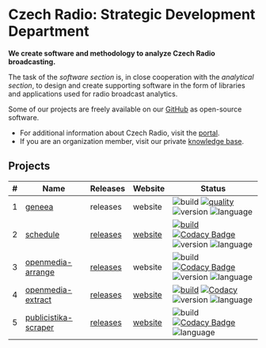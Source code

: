 # Czech Radio: Strategic Development Department

**We create software and methodology to analyze Czech Radio broadcasting.**
 
The task of the *software section* is, in close cooperation with the *analytical section*, to design and create supporting software in the form of libraries and applications used for radio broadcast analytics.

Some of our projects are freely available on our [GitHub](https://github.com/czech-radio/) as open-source software.

- For additional information about Czech Radio, visit the [portal](https://portal.rozhlas.cz/).
- If you are an organization member, visit our private [knowledge base](https://github.com/czech-radio/organization/).

## Projects

|#| Name | Releases | Website | Status |
|-|---------|----------|---------|--------|
|1| [geneea](https://github.com/czech-radio/geneea) |releases|website|![build](https://github.com/czech-radio/geneea/actions/workflows/main.yml/badge.svg) [![quality](https://app.codacy.com/project/badge/Grade/da3fb452af474ddc940eb0194da8b6f9)](https://www.codacy.com/gh/czech-radio/cro-geneea-sdk/dashboard?utm_source=github.com&utm_medium=referral&utm_content=czech-radio/cro-geneea-sdk&utm_campaign=Badge_Grade) ![version](https://img.shields.io/badge/version-0.6.0-blue.svg) ![language](https://img.shields.io/badge/language-Python_3.10+-blue.svg) 
|2| [schedule](https://github.com/czech-radio/schedule) | [releases](https://github.com/czech-radio/schedule/releases/) | [website](https://czech-radio.github.io/schedule) |[![build](https://github.com/czech-radio/schedule/actions/workflows/main.yml/badge.svg)](https://github.com/czech-radio/schedule/actions/workflows/main.yml) [![Codacy Badge](https://app.codacy.com/project/badge/Grade/b68c6f5c2e204ac2b56581625dd336d1)](https://www.codacy.com/gh/czech-radio/schedule/dashboard?utm_source=github.com&utm_medium=referral&utm_content=czech-radio/schedule&utm_campaign=Badge_Grade) ![version](https://img.shields.io/badge/version-1.1.0-blue.svg) ![language](https://img.shields.io/badge/language-Python_3.10+-blue.svg) 
|3|[openmedia-arrange](https://github.com/czech-radio/openmedia-arrange)|[releases](https://github.com/czech-radio/openmedia-arrange/releases/)|website|![build](https://github.com/czech-radio/openmedia-arrange/actions/workflows/main.yml/badge.svg) [![Codacy Badge](https://app.codacy.com/project/badge/Grade/15f82cacc7424610be55b4b599f26f7d)](https://app.codacy.com/gh/czech-radio/openmedia-arrange/dashboard?utm_source=gh&utm_medium=referral&utm_content=&utm_campaign=Badge_grade) ![version](https://img.shields.io/badge/version-0.4.0-blue.svg) ![language](https://img.shields.io/badge/language-Go_1.19-blue.svg)
|4| [openmedia-extract](https://github.com/czech-radio/openmedia-extract) | [releases](https://github.com/czech-radio/openmedia-extract/releases/) | [website](https://czech-radio.github.io/openmedia-extract) |[![build](https://github.com/czech-radio/openmedia-extract/actions/workflows/main.yml/badge.svg)](https://github.com/czech-radio/openmedia-extract/actions/workflows/main.yml) [![Codacy](https://app.codacy.com/project/badge/Grade/a3bf56105e2844a893fe1990866b5f73)](https://www.codacy.com/gh/czech-radio/openmedia-extract/dashboard?utm_source=github.com&utm_medium=referral&utm_content=czech-radio/openmedia-extract&utm_campaign=Badge_Grade) ![version](https://img.shields.io/badge/version-0.9.0-blue.svg) ![language](https://img.shields.io/badge/language-Python_3.10+-blue.svg) 
|5| [publicistika-scraper](https://github.com/czech-radio/publicistika-scraper)|[releases](https://github.com/czech-radio/publicistika-scraper/releases/)|[website](https://czech-radio.github.io/publicistika-scraper) |![build](https://github.com/czech-radio/publicistika-scraper/actions/workflows/main.yml/badge.svg) [![Codacy Badge](https://app.codacy.com/project/badge/Grade/518b8ee5b79240e78d3b955beb19d393)](https://app.codacy.com/gh/czech-radio/publicistika-scraper/dashboard?utm_source=gh&utm_medium=referral&utm_content=&utm_campaign=Badge_grade) ![language](https://img.shields.io/badge/language-Go_1.19-blue.svg)
